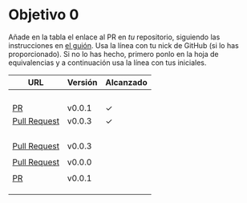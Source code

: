 # Objetivo 0

Añade en la tabla el enlace al PR en *tu* repositorio, siguiendo las
instrucciones en [el guión](http://jj.github.io/IV/documentos/proyecto/0.Repositorio). Usa
la línea con tu nick de GitHub (si lo has proporcionado). Si no lo has hecho,
primero ponlo en la hoja de equivalencias y a continuación usa la línea con tus
iniciales.

| URL                                                                       | Versión | Alcanzado |
|---------------------------------------------------------------------------|---------|-----------|
| <!-- Enlace de jacarmona364 -->                                           |         |           |
| <!-- Enlace de nachoescalona -->                                          |         |           |
| <!-- Enlace de oscar0310 -->                                              |         |           |
| <!-- Enlace de G G J Á -->                                                |         |           |
| [PR](https://github.com/gosema/IV/pull/1)                                 | v0.0.1  | ✓         |
| [Pull Request](https://github.com/gabrielherreraloz/IV-GHL/pull/2)        | v0.0.3  | ✓         |
| <!-- Enlace de gosema -->                                                 |         |           |
| <!-- Enlace de gabrielherreraloz -->                                      |         |           |
| <!-- Enlace de chemalc05 -->                                              |         |           |
| <!-- Enlace de L C L -->                                                  |         |           |
| [Pull Request](https://github.com/jorgelopez-ugr/Fermater/pull/1)         | v0.0.3  |           |
| <!-- Enlace de M S D L L -->                                              |         |           |
| [Pull Request](https://github.com/GabrielFranciscoSM/practicas-IV/pull/1) | v0.0.0  |           |
| <!-- Enlace de M R J L -->                                                |         |           |
| [PR](https://github.com/FlorinTodor/DermaIndex/pull/1)                    | v0.0.1  |           |
| <!-- Enlace de jvrqc -->                                                  |         |           |
| <!-- Enlace de GabrielFranciscoSM -->                                     |         |           |
| <!-- Enlace de S H G -->                                                  |         |           |


